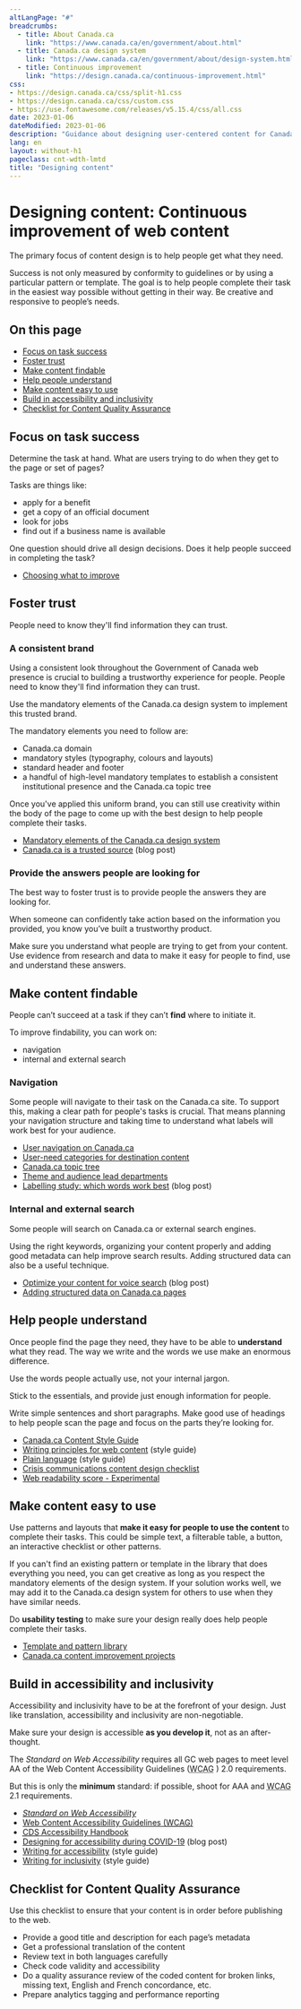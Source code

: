 ```yaml
---
altLangPage: "#"
breadcrumbs:
  - title: About Canada.ca
    link: "https://www.canada.ca/en/government/about.html"
  - title: Canada.ca design system
    link: "https://www.canada.ca/en/government/about/design-system.html"    
  - title: Continuous improvement
    link: "https://design.canada.ca/continuous-improvement.html"    
css:
- https://design.canada.ca/css/split-h1.css
- https://design.canada.ca/css/custom.css
- https://use.fontawesome.com/releases/v5.15.4/css/all.css
date: 2023-01-06
dateModified: 2023-01-06
description: "Guidance about designing user-centered content for Canada.ca.  Our focus is on task success, fostering trust, accessibility, inclusivity, and findability."
lang: en
layout: without-h1
pageclass: cnt-wdth-lmtd
title: "Designing content"
---
```

<h1 property="name" id="wb-cont" dir="ltr"><span class="stacked"><span>Designing content</span>: <span>Continuous improvement of web content</span></span></h1>
<p>The primary focus of content design is to help people get what they need.</p>
<p>Success is not only measured by conformity to guidelines or by using a particular pattern or template. The goal is to help people complete their task in the easiest way possible without getting in their way. Be creative and responsive to people’s needs.</p>
<section>
  <h2>On this page</h2>
  <ul>
    <li><a href="#task">Focus on task success</a></li>
    <li><a href="#trust">Foster trust</a></li>
    <li><a href="#find">Make content findable</a></li>
    <li><a href="#understand">Help people understand</a></li>
    <li><a href="#use">Make content easy to use</a></li>
    <li><a href="#accessibility">Build in accessibility and inclusivity</a></li>
    <li><a href="#checklist">Checklist for Content Quality Assurance</a></li>
  </ul>
</section>
<section>
  <h2 id="task">Focus on task success</h2>
  <p>Determine the task at hand.  What are users trying to do when they get to the page or set of pages?</p>
  <p>Tasks are things like:</p>
  <ul>
    <li>apply for a benefit</li>
    <li>get a copy of an official document</li>
    <li>look for jobs</li>
    <li>find out if a business name is available</li>
  </ul>
  <p>One question should drive all design decisions. Does it help people succeed in completing the task?</p>
  <ul>
    <li><a href="./choosing.html">Choosing what to improve</a></li>
  </ul>
</section>
<h2 id="trust">Foster trust</h2>
<p>People need to know they'll find information they can trust.</p>
<h3>A consistent brand</h3>
<p>Using a consistent look throughout the Government of Canada web presence is crucial to building a trustworthy experience for people.  People need to know they'll find information they can trust.</p>
<p>Use the mandatory elements of the Canada.ca design system to implement this trusted brand.</p>
<p>The mandatory elements you need to follow are:</p>
<ul>
  <li>Canada.ca domain</li>
  <li>mandatory styles (typography, colours and layouts)</li>
  <li>standard header and footer</li>
  <li>a handful of high-level mandatory templates to establish a consistent institutional presence and the Canada.ca topic tree </li>
</ul>
<p>Once you've applied this uniform brand, you can still use creativity within the body of the page to come up with the best design to help people complete their tasks.</p>
<ul>
  <li><a href="https://www.canada.ca/en/treasury-board-secretariat/services/government-communications/canada-content-information-architecture-specification/mandatory-elements.html">Mandatory elements of the Canada.ca design system</a></li>
  <li><a href="https://blog.canada.ca/2020/08/10/CanadaDotCa-trusted-source.html">Canada.ca is a trusted source</a> (blog post)</li>
</ul>
<h3>Provide the answers people are looking for</h3>
<p>The best way to foster trust is to provide people the answers they are looking for. </p>
<p>When someone can confidently take action based on the information you provided, you know you’ve built a trustworthy product. </p>
<p>Make sure you understand what people are trying to get from your content. Use evidence from research and data to make it easy for people to find, use and understand these answers. </p>
<h2 id="find">Make content findable</h2>
<p>People can’t succeed at a task if they can’t <strong>find</strong> where to initiate it. </p>
<p>To improve findability, you can work on:</p>
<ul>
  <li>navigation</li>
  <li>internal and external search</li>
</ul>
<h3>Navigation</h3>
<p>Some people will navigate to their task on the Canada.ca site. To support this, making a clear path for people's tasks is crucial. That means planning your navigation structure and taking time to understand what labels will work best for your audience.</p>
<ul>
  <li><a href="https://www.canada.ca/en/treasury-board-secretariat/services/government-communications/canada-content-information-architecture-specification/organizing-content.html#toc1">User navigation on Canada.ca</a></li>
  <li><a href="https://www.canada.ca/en/treasury-board-secretariat/services/government-communications/canada-content-information-architecture-specification/organizing-content.html#user">User-need categories for destination content</a></li>
  <li><a href="https://www.canada.ca/en/government/about/design-system/topic-tree-content-types.html">Canada.ca topic tree</a></li>
  <li><a href="https://www.canada.ca//en/government/about/design-system/theme-lead-departments.html">Theme and audience lead departments</a></li>
  <li><a href="https://blog.canada.ca/2020/10/02/labelling-study.html">Labelling study: which words work best</a> (blog post)</li>
</ul>
<h3>Internal and external search</h3>
<p>Some people will search on Canada.ca or external search engines.</p>
<p>Using the right keywords, organizing your content properly and adding good metadata can help improve search results. Adding structured data can also be a useful technique.</p>
<ul>
  <!--
 <li><a href="https://design.canada.ca/guidance/structured-data.html">Adding structured data on Canada.ca pages</a></li> -->
  <li><a href="https://blog.canada.ca/2020/01/28/voice-search-optimization.html">Optimize your content for voice search</a> (blog post)</li>
  <li><a href="https://design.canada.ca/guidance/structured-data.html">Adding structured data on Canada.ca pages</a></li>
</ul>
<h2 id="understand">Help people understand</h2>
<p>Once people find the page they need, they have to be able to <strong>understand</strong> what they read. The way we write and the words we use make an enormous difference.</p>
<p>Use the words people actually use, not your internal jargon. </p>
<p>Stick to the essentials, and provide just enough information for people. </p>
<p>Write simple sentences and short paragraphs. Make good use of headings to help people scan the page and focus on the parts they’re looking for. </p>
<ul>
  <li><a href="https://www.canada.ca/en/treasury-board-secretariat/services/government-communications/canada-content-style-guide.html">Canada.ca Content Style Guide</a></li>
  <li><a href="https://www.canada.ca/en/treasury-board-secretariat/services/government-communications/canada-content-style-guide.html#toc5">Writing principles for web content</a> (style guide)</li>
  <li><a href="https://www.canada.ca/en/treasury-board-secretariat/services/government-communications/canada-content-style-guide.html#toc6">Plain language</a> (style guide)</li>
  <li><a href="https://design.canada.ca/crisis/content.html">Crisis communications content design checklist</a></li>
  <li><a href="https://readability-lisibilite.tbs.alpha.canada.ca/">Web readability score - Experimental</a></li>
</ul>
<h2 id="use">Make content easy to use</h2>
<p>Use patterns and layouts that <strong>make it easy for people to use the content</strong> to complete their tasks. This could be simple text, a filterable table, a button, an interactive checklist or other patterns.</p>
<p>If you can't find an existing pattern or template in the library that does everything you need, you can get creative as long as you respect the mandatory elements of the design system. If your solution works well, we may add it to the Canada.ca design system for others to use when they have similar needs.</p>
<p>Do <strong>usability testing</strong> to make sure your design really does help people complete their tasks.</p>
<ul>
  <li><a href="https://www.canada.ca/en/government/about/design-system/pattern-library.html">Template and pattern library</a></li>
  <li><a href="https://blog.canada.ca/pages/project-overview.html">Canada.ca content improvement projects</a></li>
</ul>
<h2 id="accessibility">Build in accessibility and inclusivity</h2>
<p>Accessibility and inclusivity have to be at the forefront of your design. Just like translation, accessibility and inclusivity are non-negotiable.</p>
<p>Make sure your design is accessible <strong>as you develop it</strong>, not as an after-thought.</p>
<p>The <cite>Standard on Web Accessibility</cite> requires all GC web pages to meet level AA of the Web Content Accessibility Guidelines (<abbr title="Web Content Accessibility Guidelines">WCAG</abbr> ) 2.0 requirements.</p>
<p>But this is only the <strong>minimum</strong> standard: if possible, shoot for AAA and <abbr title="Web Content Accessibility Guidelines">WCAG</abbr> 2.1 requirements.</p>
<ul>
  <li><cite><a href="https://www.tbs-sct.gc.ca/pol/doc-eng.aspx?id=23601">Standard on Web Accessibility</a></cite></li>
  <li><a href="https://www.w3.org/WAI/standards-guidelines/wcag/">Web Content Accessibility Guidelines (<abbr title="Web Content Accessibility Guidelines">WCAG</abbr>)</a></li>
  <li><a href="https://digital.canada.ca/a11y/"><abbr title="Canadian Digital Service">CDS</abbr> Accessibility Handbook</a></li>
  <li><a href="https://blog.canada.ca/2020/06/05/designing-for-accessibility.html">Designing for accessibility during COVID-19</a> (blog post)</li>
  <li><a href="https://www.canada.ca/en/treasury-board-secretariat/services/government-communications/canada-content-style-guide.html#wp1-2-1">Writing for accessibility</a> (style guide)</li>
  <li><a href="https://www.canada.ca/en/treasury-board-secretariat/services/government-communications/canada-content-style-guide.html#wp1-2-1b">Writing for inclusivity</a> (style guide)</li>
</ul>
<h2 id="checklist">Checklist for Content Quality Assurance</h2>
<p>Use this checklist to ensure that your content is in order before publishing to the web.</p>
<ul class="list-unstyled lst-spcd-2 fa-ul mrgn-tp-lg mrgn-bttm-lg">
  <li><span class="fa-li"><span class="far fa-check-circle fa-lg mrgn-rght-md"></span></span> Provide a good title and description for each page’s metadata</li>
  <li><span class="fa-li"><span class="far fa-check-circle fa-lg mrgn-rght-md"></span></span> Get a professional translation of the content</li>
  <li><span class="fa-li"><span class="far fa-check-circle fa-lg mrgn-rght-md"></span></span> Review text in both languages carefully</li>
  <li><span class="fa-li"><span class="far fa-check-circle fa-lg mrgn-rght-md"></span></span> Check code validity and accessibility</li>
  <li><span class="fa-li"><span class="far fa-check-circle fa-lg mrgn-rght-md"></span></span> Do a quality assurance review of the coded content for broken links, missing text, English and French concordance, etc.</li>
  <li><span class="fa-li"><span class="far fa-check-circle fa-lg mrgn-rght-md"></span></span> Prepare analytics tagging and performance reporting</li>
</ul>
